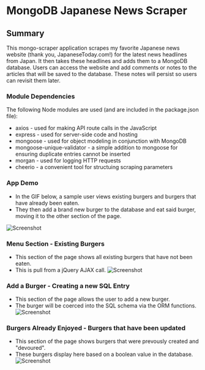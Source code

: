 # MongoDB Japanese News Scraper
## Summary
This mongo-scraper application scrapes my favorite Japanese news website (thank you, JapaneseToday.com!) for the latest news headlines from Japan. It then takes these headlines and adds them to a MongoDB database. Users can access the website and add comments or notes to the articles that will be saved to the database. These notes will persist so users can revisit them later.

### Module Dependencies
The following Node modules are used (and are included in the package.json file):
* axios - used for making API route calls in the JavaScript
* express - used for server-side code and hosting
* mongoose - used for object modeling in conjunction with MongoDB
* mongoose-unique-validator - a simple addition to mongoose for ensuring duplicate entries cannot be inserted
* morgan - used for logging HTTP requests
* cheerio - a convenient tool for structuing scraping parameters

### App Demo
* In the GIF below, a sample user views existing burgers and burgers that have already been eaten.
* They then add a brand new burger to the database and eat said burger, moving it to the other section of the page.
  
![Screenshot](README-images/scraping.gif)

### Menu Section - Existing Burgers
* This section of the page shows all existing burgers that have not been eaten. 
* This is pull from a jQuery AJAX call.
![Screenshot](README_images/Menu.png)

### Add a Burger - Creating a new SQL Entry
* This section of the page allows the user to add a new burger.
* The burger will be coerced into the SQL schema via the ORM functions.
![Screenshot](README_images/New-burger.png)

### Burgers Already Enjoyed - Burgers that have been updated
* This section of the page shows burgers that were prevously created and "devoured".
* These burgers display here based on a boolean value in the database.
![Screenshot](README_images/eaten.png)
